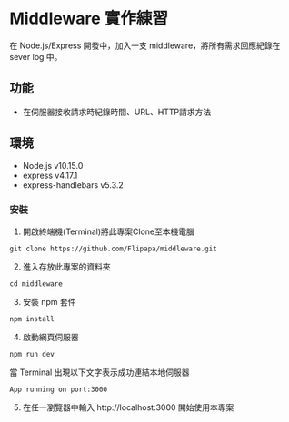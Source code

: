 # Middleware 實作練習
在 Node.js/Express 開發中，加入一支 middleware，將所有需求回應紀錄在 sever log 中。

## 功能
- 在伺服器接收請求時紀錄時間、URL、HTTP請求方法

## 環境
- Node.js v10.15.0
- express v4.17.1
- express-handlebars v5.3.2

### 安裝
1. 開啟終端機(Terminal)將此專案Clone至本機電腦
```
git clone https://github.com/Flipapa/middleware.git
```
2. 進入存放此專案的資料夾
```
cd middleware
```
3. 安裝 npm 套件
```
npm install
```
4. 啟動網頁伺服器
```
npm run dev
```
當 Terminal 出現以下文字表示成功連結本地伺服器
```
App running on port:3000
```
5. 在任一瀏覽器中輸入 http://localhost:3000 開始使用本專案
